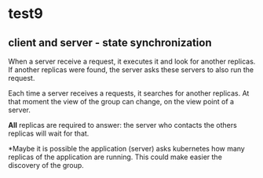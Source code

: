 # test9
## client and server - state synchronization

When a server receive a request, it executes it and look for another replicas. If another replicas were found, the server asks these servers to also run the request.

Each time a server receives a requests, it searches for another replicas. At that moment the view of the group can change, on the view point of a server.

**All** replicas are required to answer: the server who contacts the others replicas will wait for that.

*Maybe it is possible the application (server) asks kubernetes how many replicas of the application are running. This could make easier the discovery of the group.
